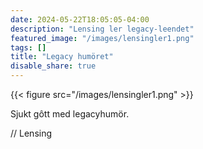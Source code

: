 ```yaml
---
date: 2024-05-22T18:05:05-04:00
description: "Lensing ler legacy-leendet"
featured_image: "/images/lensingler1.png"
tags: []
title: "Legacy humöret"
disable_share: true
---
```


{{< figure src="/images/lensingler1.png" >}}

Sjukt gôtt med legacyhumör.  


// Lensing
